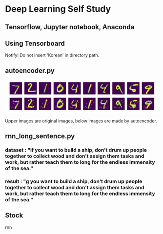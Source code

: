 # Deep Learning Self Study
## Tensorflow, Jupyter notebook, Anaconda

## Using Tensorboard
Notify! Do not insert 'Korean' in directory path.
## autoencoder.py
![Autoencoder_result](./image/autoencoder.JPG)

Upper images are original images,
below images are made by autoencoder.

## rnn_long_sentence.py
### dataset : "if you want to build a ship, don't drum up people together to collect wood and don't assign them tasks and work, but rather teach them to long for the endless immensity of the sea."
### result : "g you want to build a ship, don't drum up people together to collect wood and don't assign them tasks and work, but rather teach them to long for the endless immensity of the sea."

## Stock
rnn
